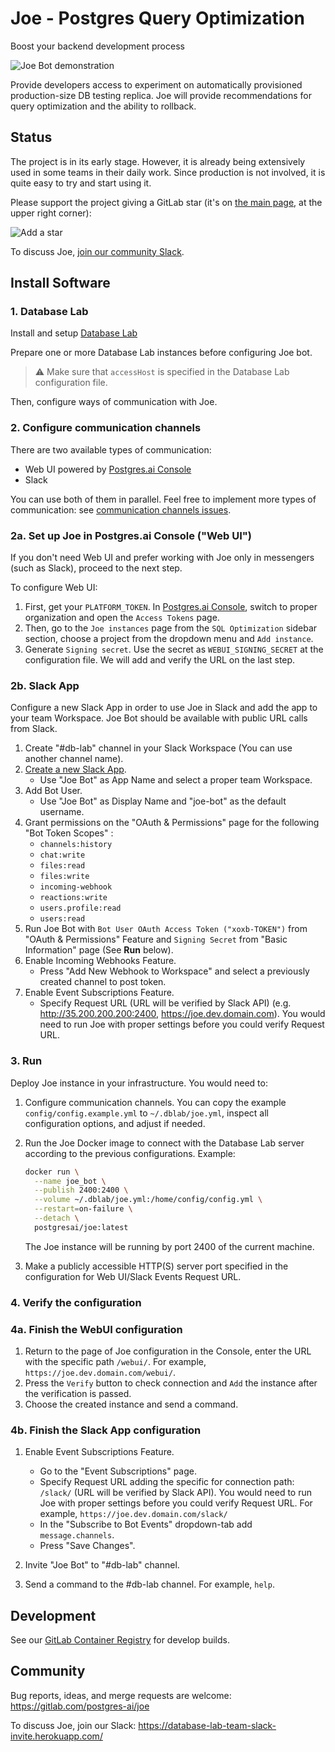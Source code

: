 # Joe - Postgres Query Optimization
Boost your backend development process

![Joe Bot demonstration](./assets/demo.gif)

Provide developers access to experiment on automatically provisioned
production-size DB testing replica. Joe will provide recommendations
for query optimization and the ability to rollback.

## Status

The project is in its early stage. However, it is already being extensively used
in some teams in their daily work. Since production is not involved, it is
quite easy to try and start using it.

Please support the project giving a GitLab star (it's on [the main page](https://gitlab.com/postgres-ai/joe),
at the upper right corner):

![Add a star](./assets/star.gif)

To discuss Joe, [join our community Slack](https://database-lab-team-slack-invite.herokuapp.com/).

## Install Software

### 1. Database Lab
Install and setup [Database Lab](https://gitlab.com/postgres-ai/database-lab)
 
Prepare one or more Database Lab instances before configuring Joe bot. 

> ⚠ Make sure that `accessHost` is specified in the Database Lab configuration file.

Then, configure ways of communication with Joe.

### 2. Configure communication channels

There are two available types of communication:
- Web UI powered by [Postgres.ai Console](https://postgres.ai/console/)
- Slack

You can use both of them in parallel. Feel free to implement more types of communication: see [communication channels issues](https://gitlab.com/postgres-ai/joe/-/issues?label_name%5B%5D=Communication+channel).

### 2a. Set up Joe in Postgres.ai Console ("Web UI")
If you don't need Web UI and prefer working with Joe only in messengers (such as Slack), proceed to the next step.

To configure Web UI:

1. First, get your `PLATFORM_TOKEN`. In [Postgres.ai Console](https://postgres.ai/console/), switch to proper organization and open the `Access Tokens` page.
1. Then, go to the `Joe instances` page from the `SQL Optimization` sidebar section, choose a project from the dropdown menu and `Add instance`.
1. Generate `Signing secret`. Use the secret as `WEBUI_SIGNING_SECRET` at the configuration file. We will add and verify the URL on the last step.


### 2b. Slack App
Configure a new Slack App in order to use Joe in Slack and add the app to your
team Workspace. Joe Bot should be available with public URL calls from Slack.
1. Create "#db-lab" channel in your Slack Workspace (You can use another channel name).
1. [Create a new Slack App](https://api.slack.com/apps?new_app=1).
    * Use "Joe Bot" as App Name and select a proper team Workspace.
1. Add Bot User.
    * Use "Joe Bot" as Display Name and "joe-bot" as the default username.
1. Grant permissions on the "OAuth & Permissions" page for the following "Bot Token Scopes" :
    * `channels:history`
    * `chat:write`
    * `files:read`
    * `files:write`
    * `incoming-webhook`
    * `reactions:write`
    * `users.profile:read`
    * `users:read`
1. Run Joe Bot with `Bot User OAuth Access Token ("xoxb-TOKEN")` from "OAuth & Permissions" Feature and `Signing Secret` from "Basic Information" page (See **Run** below).
1. Enable Incoming Webhooks Feature.
    * Press "Add New Webhook to Workspace" and select a previously created channel to post token.
1. Enable Event Subscriptions Feature.
    * Specify Request URL (URL will be verified by Slack API) (e.g. http://35.200.200.200:2400, https://joe.dev.domain.com). You would need to run Joe with proper settings before you could verify Request URL.

### 3. Run
Deploy Joe instance in your infrastructure. You would need to:

1. Configure communication channels. You can copy the example `config/config.example.yml` to `~/.dblab/joe.yml`, inspect all configuration options, and adjust if needed.
   
1. Run the Joe Docker image to connect with the Database Lab server according to the previous configurations. 
    Example:

    ```bash
    docker run \
      --name joe_bot \
      --publish 2400:2400 \
      --volume ~/.dblab/joe.yml:/home/config/config.yml \
      --restart=on-failure \
      --detach \
      postgresai/joe:latest
    ``` 
    The Joe instance will be running by port 2400 of the current machine.
    
1. Make a publicly accessible HTTP(S) server port specified in the configuration for Web UI/Slack Events Request URL.

### 4. Verify the configuration

### 4a. Finish the WebUI configuration

1. Return to the page of Joe configuration in the Console, enter the URL with the specific path `/webui/`. For example, `https://joe.dev.domain.com/webui/`.
1. Press the `Verify` button to check connection and `Add` the instance after the verification is passed.
1. Choose the created instance and send a command.


### 4b. Finish the Slack App configuration
1. Enable Event Subscriptions Feature.
    * Go to the "Event Subscriptions" page.
    * Specify Request URL adding the specific for connection path: `/slack/` (URL will be verified by Slack API). You would need to run Joe with proper settings before you could verify Request URL. For example, `https://joe.dev.domain.com/slack/`
    * In the "Subscribe to Bot Events" dropdown-tab add `message.channels`.
    * Press "Save Changes".

1. Invite "Joe Bot" to "#db-lab" channel.
1. Send a command to the #db-lab channel. For example, `help`.


## Development
See our [GitLab Container Registry](https://gitlab.com/postgres-ai/joe/container_registry) for develop builds. 

## Community

Bug reports, ideas, and merge requests are welcome: https://gitlab.com/postgres-ai/joe

To discuss Joe, join our Slack: https://database-lab-team-slack-invite.herokuapp.com/
